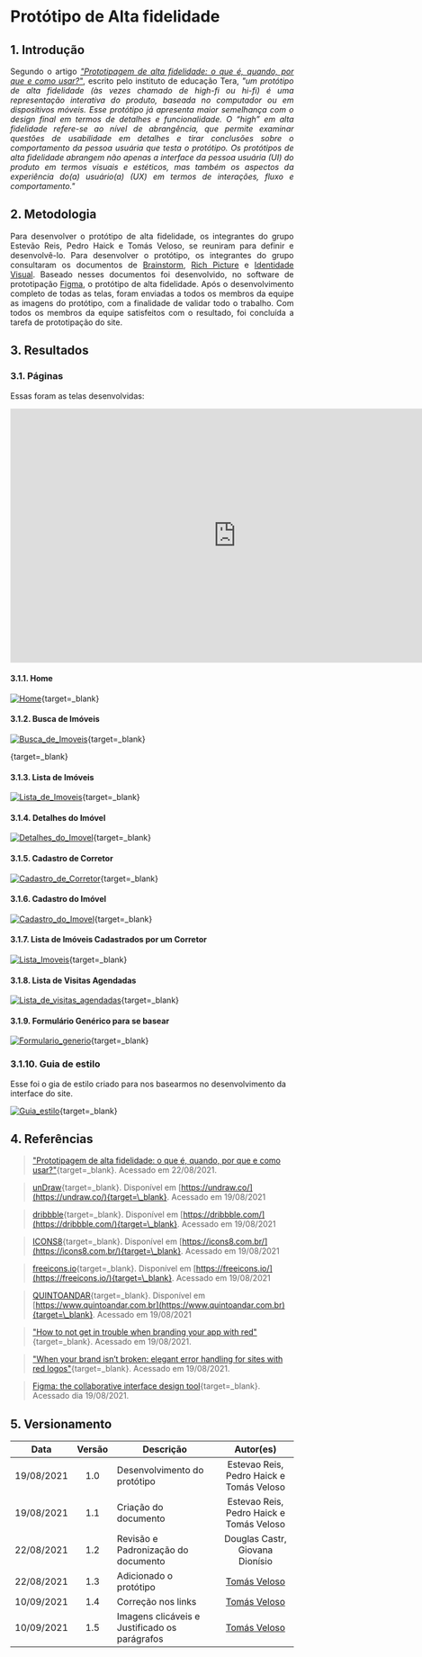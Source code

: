 # Protótipo de Alta fidelidade

## 1. Introdução

<p align = "justify"> Segundo o artigo <cite><a href="https://medium.com/somos-tera/prototipagem-de-alta-fidelidade-635d745b662b" target="_blank">"Prototipagem de alta fidelidade: o que é, quando, por que e como usar?"</a></cite>, escrito pelo instituto de educação Tera, <cite>"um protótipo de alta fidelidade (às vezes chamado de high-fi ou hi-fi) é uma representação interativa do produto, baseada no computador ou em dispositivos móveis. Esse protótipo já apresenta maior semelhança com o design final em termos de detalhes e funcionalidade. O “high” em alta fidelidade refere-se ao nível de abrangência, que permite examinar questões de usabilidade em detalhes e tirar conclusões sobre o comportamento da pessoa usuária que testa o protótipo. Os protótipos de alta fidelidade abrangem não apenas a interface da pessoa usuária (UI) do produto em termos visuais e estéticos, mas também os aspectos da experiência do(a) usuário(a) (UX) em termos de interações, fluxo e comportamento."</cite></p>

## 2. Metodologia

<p align = "justify">Para desenvolver o protótipo de alta fidelidade, os integrantes do grupo Estevão Reis, Pedro Haick e Tomás Veloso, se reuniram para definir e desenvolvê-lo. Para desenvolver o protótipo, os integrantes do grupo consultaram os documentos de <a href="https://unbarqdsw2021-1.github.io/2021.1_G04_Cardeal/desenhoSoftwareBase/brainstorm/">Brainstorm</a>, <a href=" https://unbarqdsw2021-1.github.io/2021.1_G04_Cardeal/desenhoSoftwareBase/richPicture/">Rich Picture</a> e <a href="https://unbarqdsw2021-1.github.io/2021.1_G04_Cardeal/modelagem/identidadeVisual/">Identidade Visual</a>. Baseado nesses documentos foi desenvolvido, no software de prototipação <a href="https://www.figma.com/" target="_blank">Figma</a>, o protótipo de alta fidelidade. Após o desenvolvimento completo de todas as telas, foram enviadas a todos os membros da equipe as imagens do protótipo, com a finalidade de validar todo o trabalho. Com todos os membros da equipe satisfeitos com o resultado, foi concluída a tarefa de prototipação do site.</p>

## 3. Resultados

### 3.1. Páginas

Essas foram as telas desenvolvidas:

<iframe style="border: 1px solid rgba(0, 0, 0, 0.1);" width="800" height="450" src="https://www.figma.com/embed?embed_host=share&url=https%3A%2F%2Fwww.figma.com%2Fproto%2Fluoz2nmpRF8p3oR4S1Vq9v%2FCardeal-Prot%C3%B3tipo-de-Alta-Fidelidade%3Fnode-id%3D3%253A2%26scaling%3Dscale-down-width%26page-id%3D0%253A1%26starting-point-node-id%3D3%253A2" allowfullscreen></iframe>

#### 3.1.1. Home

[![Home](./prototipo_alta/1-home.png)](./prototipo_alta/1-home.png){target=\_blank}

#### 3.1.2. Busca de Imóveis

[![Busca_de_Imoveis](./prototipo_alta/2-busca-imoveis.png)](./prototipo_alta/2-busca-imoveis.png){target=\_blank}

[![]()](){target=\_blank}

#### 3.1.3. Lista de Imóveis

<!-- ![Home](./prototipo_alta/3-lista-imoveis.png) -->

[![Lista_de_Imoveis](./prototipo_alta/3-lista-imoveis.png)](./prototipo_alta/3-lista-imoveis.png){target=\_blank}

#### 3.1.4. Detalhes do Imóvel

<!-- ![Home](./prototipo_alta/4-detalhe-imovel.png) -->

[![Detalhes_do_Imovel](./prototipo_alta/4-detalhe-imovel.png)](./prototipo_alta/4-detalhe-imovel.png){target=\_blank}

#### 3.1.5. Cadastro de Corretor

<!-- ![Home](./prototipo_alta/5-cadastro.png) -->

[![Cadastro_de_Corretor](./prototipo_alta/5-cadastro.png)](./prototipo_alta/5-cadastro.png){target=\_blank}

#### 3.1.6. Cadastro do Imóvel

<!-- ![Home](./prototipo_alta/6-cadastro-imovel.png) -->

[![Cadastro_do_Imovel](./prototipo_alta/6-cadastro-imovel.png)](./prototipo_alta/6-cadastro-imovel.png){target=\_blank}

#### 3.1.7. Lista de Imóveis Cadastrados por um Corretor

<!-- ![Home](./prototipo_alta/7-lista-imoveis-corretor.png) -->

[![Lista_Imoveis](./prototipo_alta/7-lista-imoveis-corretor.png)](./prototipo_alta/7-lista-imoveis-corretor.png){target=\_blank}

#### 3.1.8. Lista de Visitas Agendadas

<!-- ![Home](./prototipo_alta/8-minhas-visitas.png) -->

[![Lista_de_visitas_agendadas](./prototipo_alta/8-minhas-visitas.png)](./prototipo_alta/8-minhas-visitas.png){target=\_blank}

#### 3.1.9. Formulário Genérico para se basear

<!-- ![Home](./prototipo_alta/9-form-generico.png) -->

[![Formulario_generio](./prototipo_alta/9-form-generico.png)](./prototipo_alta/9-form-generico.png){target=\_blank}

### 3.1.10. Guia de estilo

Esse foi o gia de estilo criado para nos basearmos no desenvolvimento da interface do site.

<!-- ![Home](./prototipo_alta/10-guia-estilo.png) -->

[![Guia_estilo](./prototipo_alta/10-guia-estilo.png)](./prototipo_alta/10-guia-estilo.png){target=\_blank}

## 4. Referências

> ["Prototipagem de alta fidelidade: o que é, quando, por que e como usar?"](https://medium.com/somos-tera/prototipagem-de-alta-fidelidade-635d745b662b){target=\_blank}. Acessado em 22/08/2021.

> [unDraw](https://undraw.co/){target=\_blank}. Disponível em [https://undraw.co/](https://undraw.co/){target=\_blank}. Acessado em 19/08/2021

> [dribbble](https://dribbble.com/){target=\_blank}. Disponível em [https://dribbble.com/](https://dribbble.com/){target=\_blank}. Acessado em 19/08/2021

> [ICONS8](https://icons8.com.br/){target=\_blank}. Disponível em [https://icons8.com.br/](https://icons8.com.br/){target=\_blank}. Acessado em 19/08/2021

> [freeicons.io](https://freeicons.io/){target=\_blank}. Disponível em [https://freeicons.io/](https://freeicons.io/){target=\_blank}. Acessado em 19/08/2021

> [QUINTOANDAR](https://www.quintoandar.com.br){target=\_blank}. Disponível em [https://www.quintoandar.com.br](https://www.quintoandar.com.br){target=\_blank}. Acessado em 19/08/2021

> ["How to not get in trouble when branding your app with red"](https://uxdesign.cc/branding-your-app-with-red-a7df0b6b0e54){target=\_blank}. Acessado em 19/08/2021.

> ["When your brand isn’t broken: elegant error handling for sites with red logos"](https://medium.com/product-labs/when-your-brand-isn-t-broken-elegant-error-handling-for-apps-with-red-logos-f0d619c14758){target=\_blank}. Acessado em 19/08/2021.

> [Figma: the collaborative interface design tool](https://www.figma.com){target=\_blank}. Acessado dia 19/08/2021.

## 5. Versionamento

|    Data    | Versão | Descrição                                     |                   Autor(es)                    |
| :--------: | :----: | --------------------------------------------- | :--------------------------------------------: |
| 19/08/2021 |  1.0   | Desenvolvimento do protótipo                  |    Estevao Reis, Pedro Haick e Tomás Veloso    |
| 19/08/2021 |  1.1   | Criação do documento                          |    Estevao Reis, Pedro Haick e Tomás Veloso    |
| 22/08/2021 |  1.2   | Revisão e Padronização do documento           |        Douglas Castr, Giovana Dionísio         |
| 22/08/2021 |  1.3   | Adicionado o protótipo                        | [Tomás Veloso](https://github.com/tomasvelos0) |
| 10/09/2021 |  1.4   | Correção nos links                            | [Tomás Veloso](https://github.com/tomasvelos0) |
| 10/09/2021 |  1.5   | Imagens clicáveis e Justificado os parágrafos | [Tomás Veloso](https://github.com/tomasvelos0) |

